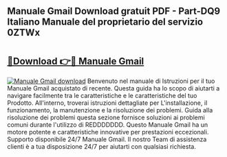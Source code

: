 ## Manuale Gmail Download gratuit PDF - Part-DQ9 Italiano Manuale del proprietario del servizio 0ZTWx

# <h2><a href="http://dfgd5f.blite.top/?on=Manuale+Gmail">🔗Download 👉🔴 Manuale Gmail</a></h2>

[![Manuale Gmail download](https://i.imgur.com/lujVjoI.png)](http://dfgd5f.blite.top/?on=Manuale+Gmail)
Benvenuto nel manuale di Istruzioni per il tuo Manuale Gmail acquistato di recente. Questa guida ha lo scopo di aiutarti a navigare facilmente tra le caratteristiche e le caratteristiche del tuo Prodotto. All'interno, troverai istruzioni dettagliate per L'installazione, il funzionamento, la manutenzione e la risoluzione dei problemi. Guida alla risoluzione dei problemi questa sezione fornisce soluzioni ai problemi comuni durante l'utilizzo di REDDDDDDD. Questo Manuale Gmail ha un motore potente e caratteristiche innovative per prestazioni eccezionali. Supporto disponibile 24/7 Manuale Gmail. Il nostro Team di assistenza clienti è a tua disposizione 24/7 per aiutarti con qualsiasi richiesta.
